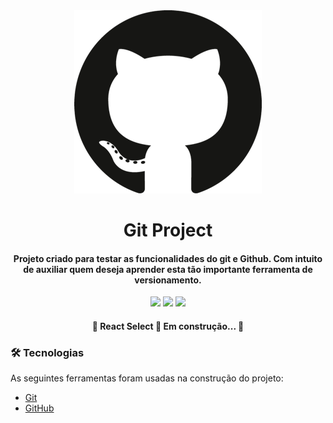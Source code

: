 <div align="center">
    <img src="/assets/github-logo.png" />
</div>

<h1 align="center">Git Project</h1>

<h4 align="center">
    Projeto criado para testar as funcionalidades do git e Github. Com intuito de auxiliar quem deseja aprender esta tão importante ferramenta de versionamento.
</h4>

<div align="center">
    <img src="https://img.shields.io/github/last-commit/cloud-week-thiago/gitProject?style=plastic" />
    <img src="https://img.shields.io/github/downloads/cloud-week-thiago/gitProject/total?style=plastic" />
    <img src="https://img.shields.io/badge/grade-Student-blue" />
</div>

<h4 align="center"> 
	🚧  React Select 🚀 Em construção...  🚧
</h4>

### 🛠 Tecnologias

As seguintes ferramentas foram usadas na construção do projeto:

- [Git](https://git-scm.com/)
- [GitHub](https://github.com)
